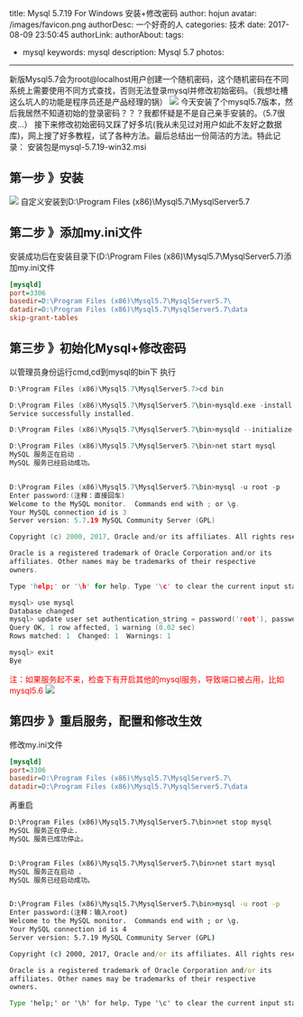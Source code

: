 title: Mysql 5.7.19 For Windows 安装+修改密码
author: hojun
avatar: /images/favicon.png
authorDesc: 一个好奇的人
categories: 技术
date: 2017-08-09 23:50:45
authorLink:
authorAbout:
tags:
 - mysql
keywords: mysql
description: Mysql 5.7
photos:
---
新版Mysql5.7会为root@localhost用户创建一个随机密码，这个随机密码在不同系统上需要使用不同方式查找，否则无法登录mysql并修改初始密码。（我想吐槽这么坑人的功能是程序员还是产品经理的锅）
![](https://wx1.sinaimg.cn/large/006bYVyvgy1fq3e2vw01kj30dv08oq30.jpg)
今天安装了个mysql5.7版本，然后我居然不知道初始的登录密码？？？我都怀疑是不是自己亲手安装的。（5.7很皮...）
接下来修改初始密码又踩了好多坑(我从未见过对用户如此不友好之数据库)，网上搜了好多教程，试了各种方法。最后总结出一份简洁的方法。特此记录：
安装包是mysql-5.7.19-win32.msi
## **第一步 》安装**
![](https://wx1.sinaimg.cn/large/006bYVyvgy1fq3e3189k0j30zk0qogmq.jpg)
自定义安装到D:\Program Files (x86)\Mysql5.7\MysqlServer5.7
## **第二步 》添加my.ini文件**
安装成功后在安装目录下(D:\Program Files (x86)\Mysql5.7\MysqlServer5.7)添加my.ini文件
```ini
[mysqld]
port=3306
basedir=D:\Program Files (x86)\Mysql5.7\MysqlServer5.7\
datadir=D:\Program Files (x86)\Mysql5.7\MysqlServer5.7\data
skip-grant-tables
```
## **第三步 》初始化Mysql+修改密码**
以管理员身份运行cmd,cd到mysql的bin下
执行
```c
D:\Program Files (x86)\Mysql5.7\MysqlServer5.7>cd bin

D:\Program Files (x86)\Mysql5.7\MysqlServer5.7\bin>mysqld.exe -install
Service successfully installed.

D:\Program Files (x86)\Mysql5.7\MysqlServer5.7\bin>mysqld --initialize-insecure

D:\Program Files (x86)\Mysql5.7\MysqlServer5.7\bin>net start mysql
MySQL 服务正在启动 .
MySQL 服务已经启动成功。


D:\Program Files (x86)\Mysql5.7\MysqlServer5.7\bin>mysql -u root -p
Enter password:(注释：直接回车)
Welcome to the MySQL monitor.  Commands end with ; or \g.
Your MySQL connection id is 3
Server version: 5.7.19 MySQL Community Server (GPL)

Copyright (c) 2000, 2017, Oracle and/or its affiliates. All rights reserved.

Oracle is a registered trademark of Oracle Corporation and/or its
affiliates. Other names may be trademarks of their respective
owners.

Type 'help;' or '\h' for help. Type '\c' to clear the current input statement.

mysql> use mysql
Database changed
mysql> update user set authentication_string = password('root'), password_expired = 'N', password_last_changed = now() where user = 'root';
Query OK, 1 row affected, 1 warning (0.02 sec)
Rows matched: 1  Changed: 1  Warnings: 1

mysql> exit
Bye
```
<font color="red">注：如果服务起不来，检查下有开启其他的mysql服务，导致端口被占用，比如mysql5.6</font>
![](http://wx4.sinaimg.cn/large/006bYVyvgy1fpkrw2fwptj30ox0e9dik.jpg)
## **第四步 》重启服务，配置和修改生效**
修改my.ini文件
```ini
[mysqld]
port=3306
basedir=D:\Program Files (x86)\Mysql5.7\MysqlServer5.7\
datadir=D:\Program Files (x86)\Mysql5.7\MysqlServer5.7\data
```
再重启
```cmd
D:\Program Files (x86)\Mysql5.7\MysqlServer5.7\bin>net stop mysql
MySQL 服务正在停止.
MySQL 服务已成功停止。


D:\Program Files (x86)\Mysql5.7\MysqlServer5.7\bin>net start mysql
MySQL 服务正在启动 .
MySQL 服务已经启动成功。


D:\Program Files (x86)\Mysql5.7\MysqlServer5.7\bin>mysql -u root -p
Enter password:(注释：输入root)
Welcome to the MySQL monitor.  Commands end with ; or \g.
Your MySQL connection id is 4
Server version: 5.7.19 MySQL Community Server (GPL)

Copyright (c) 2000, 2017, Oracle and/or its affiliates. All rights reserved.

Oracle is a registered trademark of Oracle Corporation and/or its
affiliates. Other names may be trademarks of their respective
owners.

Type 'help;' or '\h' for help. Type '\c' to clear the current input statement.
```